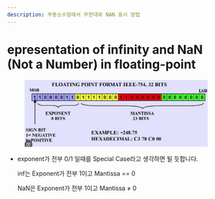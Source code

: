 ```yaml
---
description: 부동소수점에서 무한대와 NAN 표시 방법
---
```


# epresentation of infinity and NaN (Not a Number) in floating-point



<figure><img src="../../../.gitbook/assets/image (112).png" alt=""><figcaption></figcaption></figure>

*   exponent가 전부 0/1 일때를 Special Case라고 생각하면 될 듯합니다.

    inf는 Exponent가 전부 1이고 Mantissa == 0

    NaN은 Exponent가 전부 1이고 Mantissa ≠ 0
